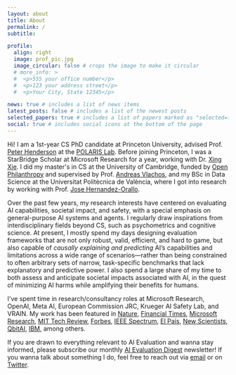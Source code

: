 ```yaml
---
layout: about
title: About
permalink: /
subtitle: 

profile:
  align: right
  image: prof_pic.jpg
  image_circular: false # crops the image to make it circular
  # more_info: >
  #  <p>555 your office number</p>
  #  <p>123 your address street</p>
  #  <p>Your City, State 12345</p>

news: true # includes a list of news items
latest_posts: false # includes a list of the newest posts
selected_papers: true # includes a list of papers marked as "selected={true}"
social: true # includes social icons at the bottom of the page
---
```


Hi! I am a 1st-year CS PhD candidate at Princeton University, advised Prof. [Peter Henderson](https://www.peterhenderson.co/) at the [POLARIS Lab](https://www.polarislab.org/). Before joining Princeton, I was a StarBridge Scholar at Microsoft Research for a year, working with Dr. [Xing Xie][xxie].  I did my master's in CS at the University of Cambridge, funded by [Open Philanthropy][op] and supervised by Prof. [Andreas Vlachos][avlachos], and my BSc in Data Science at the Universitat Politècnica de València, where I got into research by working with Prof. [Jose Hernandez-Orallo][jhorallo].

Over the past few years, my research interests have centered on evaluating AI capabilities, societal impact, and safety, with a special emphasis on general-purpose AI systems and agents. I regularly draw inspirations from interdisciplinary fields beyond CS, such as psychometrics and cognitive science. At present, I mostly spend my days designing evaluation frameworks that are not only robust, valid, efficient, and hard to game, but also capable of *causally explaining and predicting* AI’s capabilities and limitations across a wide range of scenarios—rather than being constrained to often arbitrary sets of narrow, task-specific benchmarks that lack explanatory and predictive power. I also spend a large share of my time to both assess and anticipate societal impacts associated with AI, in the quest of minimizing AI harms while amplifying their benefits for humans.

I've spent time in research/consultancy roles at Microsoft Research, OpenAI, Meta AI, European Commission JRC, Krueger AI Safety Lab, and VRAIN. My work has been featured in [Nature](https://www.nature.com/articles/d41586-024-03137-3), [Financial Times](https://www.ft.com/content/0876687a-f8b7-4b39-b513-5fee942831e8), [Microsoft Research](https://www.microsoft.com/en-us/research/blog/predicting-and-explaining-ai-model-performance-a-new-approach-to-evaluation/), [MIT Tech Review](https://mp.weixin.qq.com/s/T2aqVlWePuRfEEuIP5_yqg), [Forbes](https://www.forbes.com/sites/delltechnologies/2024/10/29/steer-your-ai-strategy-straight-amid-the-jagged-frontier/), [IEEE Spectrum](https://spectrum.ieee.org/chatgpt-reliability), [El País](https://english.elpais.com/technology/2024-09-25/new-ai-models-like-chatgpt-pursue-superintelligence-but-cant-be-trusted-even-when-it-comes-to-basic-questions.html), [New Scientists](https://www.newscientist.com/article/2449427-ais-get-worse-at-answering-simple-questions-as-they-get-bigger/), [QbitAI](https://mp.weixin.qq.com/s/VCvkSUdKT7ZgBaeLWKVoTg), [IBM](https://www.ibm.com/blog/llms-and-reliability/), among others.

If you are drawn to everything relevant to AI Evaluation and wanna stay informed, please subscribe our monthly [AI Evaluation Digest][aied] newsletter! If you wanna talk about something I do, feel free to reach out via [email](lexinzhouds@gmail.com) or on [Twitter](https://x.com/lexin_zhou).

[op]: https://www.openphilanthropy.org/
[jhorallo]: https://josephorallo.webs.upv.es/
[avlachos]: https://andreasvlachos.github.io/
[aied]: https://aievaluation.substack.com/
[xxie]: https://scholar.google.com/citations?user=5EQfAFIAAAAJ&hl=en
